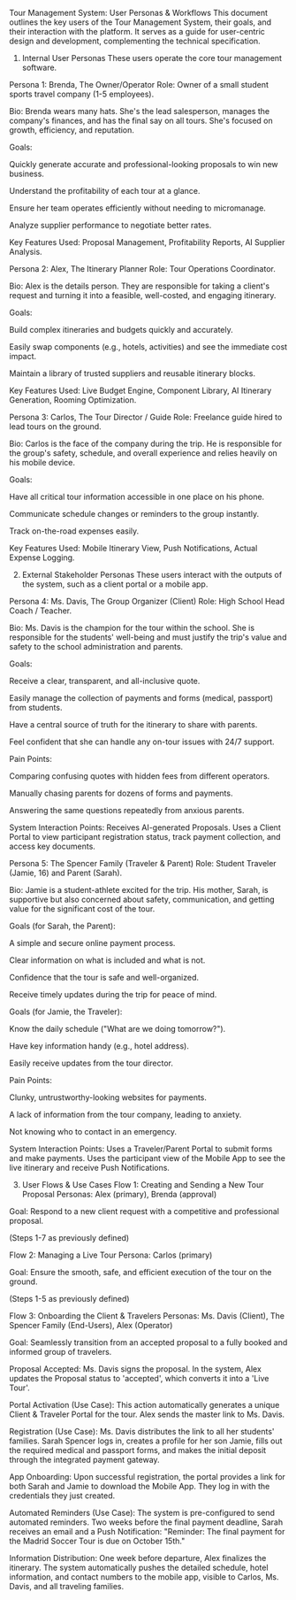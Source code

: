 Tour Management System: User Personas & Workflows
This document outlines the key users of the Tour Management System, their goals, and their interaction with the platform. It serves as a guide for user-centric design and development, complementing the technical specification.

1. Internal User Personas
These users operate the core tour management software.

Persona 1: Brenda, The Owner/Operator
Role: Owner of a small student sports travel company (1-5 employees).

Bio: Brenda wears many hats. She's the lead salesperson, manages the company's finances, and has the final say on all tours. She's focused on growth, efficiency, and reputation.

Goals:

Quickly generate accurate and professional-looking proposals to win new business.

Understand the profitability of each tour at a glance.

Ensure her team operates efficiently without needing to micromanage.

Analyze supplier performance to negotiate better rates.

Key Features Used: Proposal Management, Profitability Reports, AI Supplier Analysis.

Persona 2: Alex, The Itinerary Planner
Role: Tour Operations Coordinator.

Bio: Alex is the details person. They are responsible for taking a client's request and turning it into a feasible, well-costed, and engaging itinerary.

Goals:

Build complex itineraries and budgets quickly and accurately.

Easily swap components (e.g., hotels, activities) and see the immediate cost impact.

Maintain a library of trusted suppliers and reusable itinerary blocks.

Key Features Used: Live Budget Engine, Component Library, AI Itinerary Generation, Rooming Optimization.

Persona 3: Carlos, The Tour Director / Guide
Role: Freelance guide hired to lead tours on the ground.

Bio: Carlos is the face of the company during the trip. He is responsible for the group's safety, schedule, and overall experience and relies heavily on his mobile device.

Goals:

Have all critical tour information accessible in one place on his phone.

Communicate schedule changes or reminders to the group instantly.

Track on-the-road expenses easily.

Key Features Used: Mobile Itinerary View, Push Notifications, Actual Expense Logging.

2. External Stakeholder Personas
These users interact with the outputs of the system, such as a client portal or a mobile app.

Persona 4: Ms. Davis, The Group Organizer (Client)
Role: High School Head Coach / Teacher.

Bio: Ms. Davis is the champion for the tour within the school. She is responsible for the students' well-being and must justify the trip's value and safety to the school administration and parents.

Goals:

Receive a clear, transparent, and all-inclusive quote.

Easily manage the collection of payments and forms (medical, passport) from students.

Have a central source of truth for the itinerary to share with parents.

Feel confident that she can handle any on-tour issues with 24/7 support.

Pain Points:

Comparing confusing quotes with hidden fees from different operators.

Manually chasing parents for dozens of forms and payments.

Answering the same questions repeatedly from anxious parents.

System Interaction Points: Receives AI-generated Proposals. Uses a Client Portal to view participant registration status, track payment collection, and access key documents.

Persona 5: The Spencer Family (Traveler & Parent)
Role: Student Traveler (Jamie, 16) and Parent (Sarah).

Bio: Jamie is a student-athlete excited for the trip. His mother, Sarah, is supportive but also concerned about safety, communication, and getting value for the significant cost of the tour.

Goals (for Sarah, the Parent):

A simple and secure online payment process.

Clear information on what is included and what is not.

Confidence that the tour is safe and well-organized.

Receive timely updates during the trip for peace of mind.

Goals (for Jamie, the Traveler):

Know the daily schedule ("What are we doing tomorrow?").

Have key information handy (e.g., hotel address).

Easily receive updates from the tour director.

Pain Points:

Clunky, untrustworthy-looking websites for payments.

A lack of information from the tour company, leading to anxiety.

Not knowing who to contact in an emergency.

System Interaction Points: Uses a Traveler/Parent Portal to submit forms and make payments. Uses the participant view of the Mobile App to see the live itinerary and receive Push Notifications.

3. User Flows & Use Cases
Flow 1: Creating and Sending a New Tour Proposal
Personas: Alex (primary), Brenda (approval)

Goal: Respond to a new client request with a competitive and professional proposal.

(Steps 1-7 as previously defined)

Flow 2: Managing a Live Tour
Persona: Carlos (primary)

Goal: Ensure the smooth, safe, and efficient execution of the tour on the ground.

(Steps 1-5 as previously defined)

Flow 3: Onboarding the Client & Travelers
Personas: Ms. Davis (Client), The Spencer Family (End-Users), Alex (Operator)

Goal: Seamlessly transition from an accepted proposal to a fully booked and informed group of travelers.

Proposal Accepted: Ms. Davis signs the proposal. In the system, Alex updates the Proposal status to 'accepted', which converts it into a 'Live Tour'.

Portal Activation (Use Case): This action automatically generates a unique Client & Traveler Portal for the tour. Alex sends the master link to Ms. Davis.

Registration (Use Case): Ms. Davis distributes the link to all her students' families. Sarah Spencer logs in, creates a profile for her son Jamie, fills out the required medical and passport forms, and makes the initial deposit through the integrated payment gateway.

App Onboarding: Upon successful registration, the portal provides a link for both Sarah and Jamie to download the Mobile App. They log in with the credentials they just created.

Automated Reminders (Use Case): The system is pre-configured to send automated reminders. Two weeks before the final payment deadline, Sarah receives an email and a Push Notification: "Reminder: The final payment for the Madrid Soccer Tour is due on October 15th."

Information Distribution: One week before departure, Alex finalizes the itinerary. The system automatically pushes the detailed schedule, hotel information, and contact numbers to the mobile app, visible to Carlos, Ms. Davis, and all traveling families.